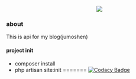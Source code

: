 <p align="center"><img src="https://www.jumoshen.cn/images/logo/logo.png.png"></p>

### about

This is api for my blog(jumoshen)

#### project init
- composer install
- php artisan site:init
=======
[![Codacy Badge](https://api.codacy.com/project/badge/Grade/cabaada8054c464cbdcaaf22477ba408)](https://app.codacy.com/app/jumoshen/blog_api?utm_source=github.com&utm_medium=referral&utm_content=jumoshen/blog_api&utm_campaign=Badge_Grade_Dashboard)
